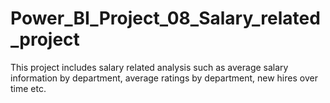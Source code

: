 # Power_BI_Project_08_Salary_related_project
This project includes salary related analysis such as average salary information by department, average ratings by department, new hires over time etc.  
